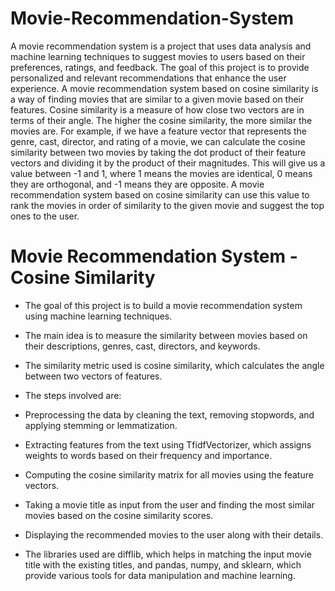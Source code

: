 # Movie-Recommendation-System
A movie recommendation system is a project that uses data analysis and machine learning techniques to suggest movies to users based on their preferences, ratings, and feedback. The goal of this project is to provide personalized and relevant recommendations that enhance the user experience. A movie recommendation system based on cosine similarity is a way of finding movies that are similar to a given movie based on their features. Cosine similarity is a measure of how close two vectors are in terms of their angle. The higher the cosine similarity, the more similar the movies are. For example, if we have a feature vector that represents the genre, cast, director, and rating of a movie, we can calculate the cosine similarity between two movies by taking the dot product of their feature vectors and dividing it by the product of their magnitudes. This will give us a value between -1 and 1, where 1 means the movies are identical, 0 means they are orthogonal, and -1 means they are opposite. A movie recommendation system based on cosine similarity can use this value to rank the movies in order of similarity to the given movie and suggest the top ones to the user.

# Movie Recommendation System - Cosine Similarity

- The goal of this project is to build a movie recommendation system using machine learning techniques.
- The main idea is to measure the similarity between movies based on their descriptions, genres, cast, directors, and keywords.
- The similarity metric used is cosine similarity, which calculates the angle between two vectors of features.
  
- The steps involved are:
- Preprocessing the data by cleaning the text, removing stopwords, and applying stemming or lemmatization.
- Extracting features from the text using TfidfVectorizer, which assigns weights to words based on their frequency and importance.
- Computing the cosine similarity matrix for all movies using the feature vectors.
- Taking a movie title as input from the user and finding the most similar movies based on the cosine similarity scores.
- Displaying the recommended movies to the user along with their details.
- The libraries used are difflib, which helps in matching the input movie title with the existing titles, and pandas, numpy, and sklearn, which provide various tools for data manipulation and machine learning.

